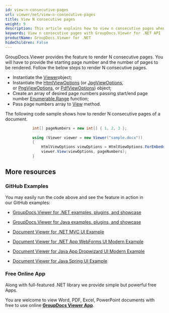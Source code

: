 ```yaml
---
id: view-n-consecutive-pages
url: viewer/net/view-n-consecutive-pages
title: View N consecutive pages
weight: 9
description: This article explains how to view n consecutive pages when processing documents with GroupDocs.Viewer within your .NET applications.
keywords: View n consecutive pages with GroupDocs.Viewer for .NET API
productName: GroupDocs.Viewer for .NET
hideChildren: False
---
```

GroupDocs.Viewer provides the feature to render N consecutive pages. You will have to provide the starting page number and the number of pages to be rendered. Follow the below steps to render N consecutive pages.

*   Instantiate the [Viewer](https://apireference.groupdocs.com/net/viewer/groupdocs.viewer/viewer)object;
*   Instantiate the [HtmlViewOptions](https://apireference.groupdocs.com/net/viewer/groupdocs.viewer.options/htmlviewoptions) (or [JpgViewOptions](https://apireference.groupdocs.com/net/viewer/groupdocs.viewer.options/jpgviewoptions), or [PngViewOptions](https://apireference.groupdocs.com/net/viewer/groupdocs.viewer.options/pngviewoptions), or [PdfViewOptions](https://apireference.groupdocs.com/net/viewer/groupdocs.viewer.options/pdfviewoptions)) object;
*   Create an array of desired page numbers passing start/end page number [Enumerable.Range](https://docs.microsoft.com/en-us/dotnet/api/system.linq.enumerable.range) function;
*   Pass page numbers array to [View](https://apireference.groupdocs.com/net/viewer/groupdocs.viewer/viewer/methods/view) method.

The following code sample shows how to render N consecutive pages of a document.

```csharp
            int[] pageNumbers = new int[] { 1, 2, 3 };
            
			using (Viewer viewer = new Viewer("sample.docx"))
            {
                HtmlViewOptions viewOptions = HtmlViewOptions.ForEmbeddedResources();
                viewer.View(viewOptions, pageNumbers);
            }
```

## More resources

### GitHub Examples

You may easily run the code above and see the feature in action in our GitHub examples:

*   [GroupDocs.Viewer for .NET examples, plugins, and showcase](https://github.com/groupdocs-viewer/GroupDocs.Viewer-for-.NET)
    
*   [GroupDocs.Viewer for Java examples, plugins, and showcase](https://github.com/groupdocs-viewer/GroupDocs.Viewer-for-Java)
    
*   [Document Viewer for .NET MVC UI Example](https://github.com/groupdocs-viewer/GroupDocs.Viewer-for-.NET-MVC) 
    
*   [Document Viewer for .NET App WebForms UI Modern Example](https://github.com/groupdocs-viewer/GroupDocs.Viewer-for-.NET-WebForms)
    
*   [Document Viewer for Java App Dropwizard UI Modern Example](https://github.com/groupdocs-viewer/GroupDocs.Viewer-for-Java-Dropwizard)
    
*   [Document Viewer for Java Spring UI Example](https://github.com/groupdocs-viewer/GroupDocs.Viewer-for-Java-Spring)
    

### Free Online App

Along with full-featured .NET library we provide simple but powerful free Apps.

You are welcome to view Word, PDF, Excel, PowerPoint documents with free to use online **[GroupDocs Viewer App](https://products.groupdocs.app/viewer)**.
